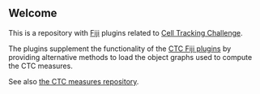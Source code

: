 Welcome
-------
This is a repository with [Fiji](http://fiji.sc) plugins related to
[Cell Tracking Challenge](http://www.celltrackingchallenge.net).

The plugins supplement the functionality of the
[CTC Fiji plugins](https://github.com/CellTrackingChallenge/fiji-plugins) by providing
alternative methods to load the object graphs used to compute the CTC measures.

See also [the CTC measures repository](https://github.com/CellTrackingChallenge/measures).
